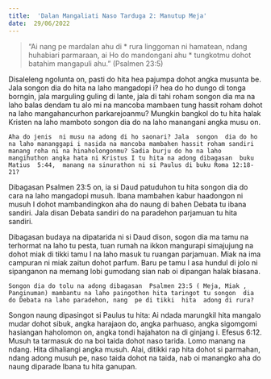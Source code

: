 ```yaml
---
title:  'Dalan Mangaliati Naso Tarduga 2: Manutup Meja'
date:  29/06/2022
---
```


> <p></p>
> “Ai nang pe mardalan ahu di * rura linggoman ni hamatean, ndang huhabiari parmaraan, ai Ho do mandongani ahu * tungkotmu dohot batahim mangapuli ahu.” (Psalmen 23:5)

Disaleleng  ngolunta on, pasti do hita hea pajumpa dohot angka musunta be. Jala songon dia do hita na laho mangadopi i?  hea do ho dungo di tonga borngin, jala marguling guling di lante,  jala di tahi  roham songon  dia  ma na  laho balas dendam tu  alo mi  na mancoba mambaen  tung  hassit roham dohot na laho mangahancurhon  parkarejoanmu?  Mungkin bangkol do tu  hita  halak Kristen  na laho mamboto  songon  dia do na laho  manangani angka musu on.

`Aha do jenis  ni musu na adong di ho saonari? Jala  songon  dia do ho na laho mananggapi i nasida na mancoba mambahen hassit roham sandiri manang roha ni na hinaholongonmu? Sadia burju do ho na laho mangihuthon angka hata ni Kristus I tu hita na adong dibagasan  buku  Matius  5:44,  manang na sinurathon ni si Paulus di buku Roma 12:18- 21?`

Dibagasan  Psalmen  23:5 on, ia si Daud  patuduhon  tu hita songon dia do cara na laho mangadopi  musuh. Ibana  mambahen   kabur  haadongon  ni  musuh I dohot mambandingkon aha do naung  di bahen  Debata  tu  ibana sandiri. Jala disan Debata sandiri do na paradehon parjamuan  tu  hita sandiri.

Dibagasan  budaya na  dipatarida  ni si Daud dison, sogon dia ma tamu na terhormat na laho tu pesta, tuan rumah  na ikkon   mangurapi  simajujung na dohot  miak di tikki  tamu  I na laho  masuk  tu  ruangan  parjamuan.  Miak na  ima  campuran  ni  miak  zaitun dohot parfum. Baru  pe tamu I asa hundul di jolo ni sipanganon na memang  lobi gumodang  sian nab oi dipangan  halak  biasana.

`Songon dia do tolu na adong dibagasan  Psalmen 23:5 ( Meja, Miak , Panginuman) mambantu na laho paingothon hita taringot tu songon  dia do Debata na laho paradehon, nang  pe di tikki  hita  adong di rura?`

Songon naung dipasingot si Paulus tu hita: Ai ndada marungkil hita mangalo mudar dohot sibuk, angka harajaon do, angka  parhuaso, angka sigomgomi  hasiangan  haholomon on, angka tondi  hajahaton na di ginjang i. Efesus 6:12. Musuh ta tarmasuk do na boi taida dohot naso tarida.  Lomo  manang  na  ndang. Hita dihaliangi  angka musuh.  Alai, ditikki rap hita dohot si parmahan, ndang  adong  musuh  pe, naso taida dohot na taida, nab oi  manangko aha do naung  diparade  Ibana  tu  hita  ganupan.
